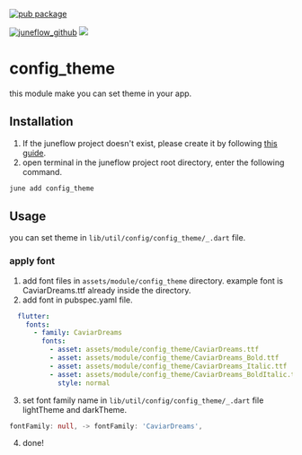 [![pub package](https://img.shields.io/pub/v/config_theme.svg)](https://pub.dartlang.org/packages/config_theme)

[![juneflow_github](https://img.shields.io/badge/Juneflow-GitHub-181717?style=for-the-badge&logo=github)](https://github.com/melodysdreamj/juneflow)
[![](https://img.shields.io/badge/View-Hub-007bff?style=for-the-badge&logo=flutter)](https://view.juneflow.org/)

# config_theme
this module make you can set theme in your app.

##  Installation
1. If the juneflow project doesn't exist, please create it by following [this guide](https://doc.juneflow.org/).
2. open terminal in the juneflow project root directory, enter the following command.
 ```bash
 june add config_theme
 ```

## Usage
you can set theme in `lib/util/config/config_theme/_.dart` file.

### apply font
1. add font files in `assets/module/config_theme` directory. example font is CaviarDreams.ttf already inside the directory.
2. add font in pubspec.yaml file.
```yaml
  flutter:
    fonts:
      - family: CaviarDreams
        fonts:
          - asset: assets/module/config_theme/CaviarDreams.ttf
          - asset: assets/module/config_theme/CaviarDreams_Bold.ttf
          - asset: assets/module/config_theme/CaviarDreams_Italic.ttf
          - asset: assets/module/config_theme/CaviarDreams_BoldItalic.ttf
            style: normal
```
3. set font family name in `lib/util/config/config_theme/_.dart` file lightTheme and darkTheme.
```dart
fontFamily: null, -> fontFamily: 'CaviarDreams', 
```
4. done!